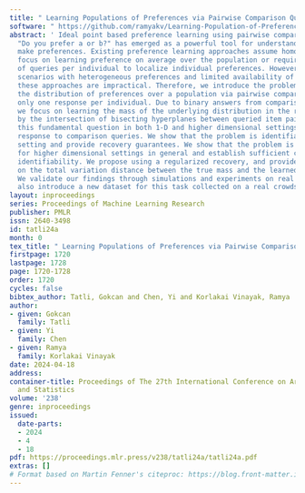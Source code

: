 ```yaml
---
title: " Learning Populations of Preferences via Pairwise Comparison Queries "
software: " https://github.com/ramyakv/Learning-Population-of-Preferences-AISTATS2024 "
abstract: ' Ideal point based preference learning using pairwise comparisons of type
  "Do you prefer a or b?" has emerged as a powerful tool for understanding how we
  make preferences. Existing preference learning approaches assume homogeneity and
  focus on learning preference on average over the population or require a large number
  of queries per individual to localize individual preferences. However, in practical
  scenarios with heterogeneous preferences and limited availability of responses,
  these approaches are impractical. Therefore, we introduce the problem of learning
  the distribution of preferences over a population via pairwise comparisons using
  only one response per individual. Due to binary answers from comparison queries,
  we focus on learning the mass of the underlying distribution in the regions created
  by the intersection of bisecting hyperplanes between queried item pairs. We investigate
  this fundamental question in both 1-D and higher dimensional settings with noiseless
  response to comparison queries. We show that the problem is identifiable in 1-D
  setting and provide recovery guarantees. We show that the problem is not identifiable
  for higher dimensional settings in general and establish sufficient condition for
  identifiability. We propose using a regularized recovery, and provide guarantees
  on the total variation distance between the true mass and the learned distribution.
  We validate our findings through simulations and experiments on real datasets. We
  also introduce a new dataset for this task collected on a real crowdsourcing platform. '
layout: inproceedings
series: Proceedings of Machine Learning Research
publisher: PMLR
issn: 2640-3498
id: tatli24a
month: 0
tex_title: " Learning Populations of Preferences via Pairwise Comparison Queries "
firstpage: 1720
lastpage: 1728
page: 1720-1728
order: 1720
cycles: false
bibtex_author: Tatli, Gokcan and Chen, Yi and Korlakai Vinayak, Ramya
author:
- given: Gokcan
  family: Tatli
- given: Yi
  family: Chen
- given: Ramya
  family: Korlakai Vinayak
date: 2024-04-18
address:
container-title: Proceedings of The 27th International Conference on Artificial Intelligence
  and Statistics
volume: '238'
genre: inproceedings
issued:
  date-parts:
  - 2024
  - 4
  - 18
pdf: https://proceedings.mlr.press/v238/tatli24a/tatli24a.pdf
extras: []
# Format based on Martin Fenner's citeproc: https://blog.front-matter.io/posts/citeproc-yaml-for-bibliographies/
---
```

